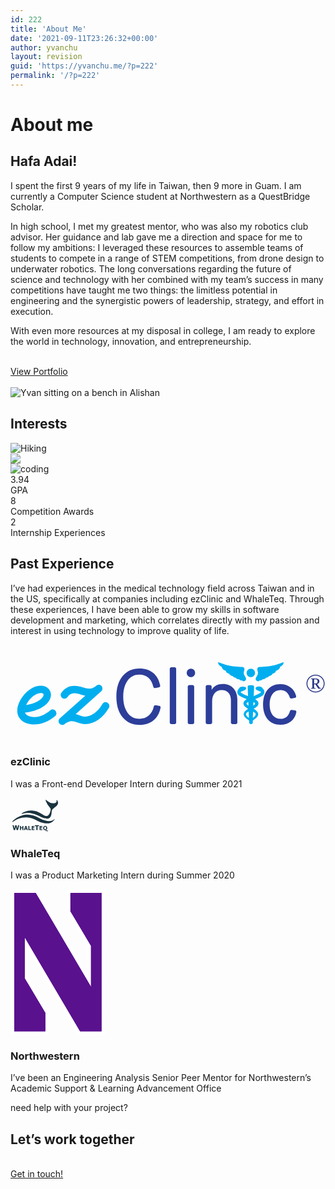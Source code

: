 ```yaml
---
id: 222
title: 'About Me'
date: '2021-09-11T23:26:32+00:00'
author: yvanchu
layout: revision
guid: 'https://yvanchu.me/?p=222'
permalink: '/?p=222'
---
```


# About me

## Hafa Adai!

I spent the first 9 years of my life in Taiwan, then 9 more in Guam. I am currently a Computer Science student at Northwestern as a QuestBridge Scholar.

In high school, I met my greatest mentor, who was also my robotics club advisor. Her guidance and lab gave me a direction and space for me to follow my ambitions: I leveraged these resources to assemble teams of students to compete in a range of STEM competitions, from drone design to underwater robotics. The long conversations regarding the future of science and technology with her combined with my team’s success in many competitions have taught me two things: the limitless potential in engineering and the synergistic powers of leadership, strategy, and effort in execution.

With even more resources at my disposal in college, I am ready to explore the world in technology, innovation, and entrepreneurship.

 [  
 View Portfolio  
 ](https://yvanchu.me/portfolio/)  
 ![Yvan sitting on a bench in Alishan](http://yvanchu.me/wp-content/uploads/2021/09/IMG_0185-768x1024.jpg)

## Interests

 ![Hiking](http://yvanchu.me/wp-content/uploads/2021/09/IMG_7635-scaled-e1631395858174-1024x1024.jpg)  
 ![](http://yvanchu.me/wp-content/uploads/2021/09/board-game-3024839_1920-e1631395984981-1024x1024.jpg)  
 ![coding](http://yvanchu.me/wp-content/uploads/2019/09/neve-freelancer-01-e1631396021277.jpg)  
 3.94  
 GPA  
 8  
 Competition Awards  
 2  
 Internship Experiences

## Past Experience

I’ve had experiences in the medical technology field across Taiwan and in the US, specifically at companies including ezClinic and WhaleTeq. Through these experiences, I have been able to grow my skills in software development and marketing, which correlates directly with my passion and interest in using technology to improve quality of life.

 <svg id="Layer_1" viewbox="0 0 840 258" x="0px" xml:space="preserve" xmlns="http://www.w3.org/2000/svg" xmlns:xlink="http://www.w3.org/1999/xlink" y="0px"><g id="_x31_"></g><g id="_x32_"></g><g id="_x33_"></g><g id="_x34_"> <g> <path d="M396.2,162.9l-8.7-1.7c-2.9-0.4-4.8,0.8-5.4,3.7c-4.8,20.6-18.8,32.4-38,32.4c-13.4,0-24-5.2-31.8-15.8    s-11.7-24.9-11.7-43c0-17.9,3.9-32.2,11.5-42.8c7.9-10.6,18.4-16,31.6-16c18.4,0,32.2,11,37,31.8c0.6,3.1,2.5,4.4,5.4,4l9.1-1.7    c3.1-0.6,4.4-2.5,3.9-5.4c-5.6-28.9-25.9-45.1-54.8-45.1c-19.2,0-34.3,6.9-45.5,20.4c-10.9,13.5-16.5,31.6-16.5,54.7    s5.6,41.6,16.7,55.1c11.1,13.5,26.3,20.4,45.5,20.4c28.4,0,49.7-15.8,55.6-45.5C400.8,165.2,399.6,163.3,396.2,162.9z" fill="#2C3E99"></path> <path d="M437,59.9h-7.5c-3.1,0-4.8,1.5-4.8,4.6V207c0,3.1,1.7,4.6,4.8,4.6h7.5c3.1,0,4.8-1.5,4.8-4.6V64.4    C441.7,61.3,440.1,59.9,437,59.9z" fill="#2C3E99"></path> <path d="M485,107.6h-7.5c-3.1,0-4.8,1.5-4.8,4.6V207c0,3.1,1.7,4.6,4.8,4.6h7.5c3.1,0,4.8-1.5,4.8-4.6v-94.8    C489.6,109.1,488,107.6,485,107.6z" fill="#2C3E99"></path> <path d="M481.2,63.6c-6.4,0-11.3,5-11.3,11.4s5,11.4,11.3,11.4c6,0,11.1-5,11.1-11.4S487.6,63.6,481.2,63.6z" fill="#2C3E99"></path> <path d="M566.7,104.7c-14,0-24.2,5.2-30.3,15.8v-8.3c0-3.1-1.7-4.6-4.8-4.6h-6.2c-3.1,0-4.8,1.5-4.8,4.6V207    c0,3.1,1.7,4.6,4.8,4.6h7.5c3.1,0,4.8-1.5,4.8-4.6v-56.5c0-18.1,10-29.7,25.5-29.7c14.9,0,24.6,10.4,24.6,26.4V207    c0,3.1,1.7,4.6,4.8,4.6h7.7c3.1,0,4.6-1.5,4.6-4.6v-61.1C604.7,120.9,589.3,104.7,566.7,104.7z" fill="#2C3E99"></path> <path d="M758.3,175l-7.9-1.2c-2.7-0.2-4.6,1-5.4,3.7c-3.3,12.7-12.2,20.2-24.6,20.2c-18.2,0-29.4-14.5-29.4-38.4    c0-23.9,11.3-38.6,29-38.6c12.4,0,20.9,7.3,24.4,18.9c1,2.9,2.7,4.2,5.4,3.7l8.1-1.5c3.3-0.4,4.6-2.3,3.7-5.4    c-4.8-19.3-20.9-31.6-42.2-31.6c-14,0-25.3,5-33.5,14.8s-12.4,22.9-12.4,39.7c0,33.5,17.6,54.2,46.3,54.2c22.1,0,38-12.3,42.4-33    C762.8,177.1,761.6,175.2,758.3,175z" fill="#2C3E99"></path> <g> <path d="M641,86.4c6,0,11.1-5,11.1-11.4s-4.8-11.4-11.1-11.4s-11.3,5-11.3,11.4C629.6,81.5,634.6,86.4,641,86.4z" fill="#00AEEF"></path> <path d="M676.7,128.9c0.9-4.2-0.4-7.7-2.5-10.4c-2.1-2.6-3.5-4.9-5.8-5.9c-3.3-1.5-8.6-1.6-12-0.2     c-0.9,0.4-1.8,1-2.3,1.8c-0.3,0.6-0.5,1.1-0.6,1.7c-0.2,2.7,2.9,4.9,5.2,5.8l4.9,1.9c1.2,0.5,4.2,1.1,4.4,2.8     c0.1,1.1-1.4,1.7-2.1,2.2c-1.4,1-3.1,1.9-4.8,2.8c-3.5,1.7-7.3,3.3-10.9,4.8c-0.5,0.2-1.1,0.4-1.6,0.7l1-24.5     c0-3.1-1.7-4.6-4.8-4.6h-7.5c-3.1,0-4.8,1.5-4.8,4.6l1,24.6c-0.6-0.2-1.2-0.5-1.8-0.7c-3.8-1.5-7.6-3.1-10.9-4.8     c-1.7-0.9-3.4-1.8-4.8-2.8c-0.7-0.5-2.2-1.2-2.1-2.2c0.2-1.7,3.2-2.3,4.4-2.8l4.9-1.9c2.3-0.9,5.4-3.1,5.2-5.8     c0-0.5-0.2-1.1-0.6-1.7c-0.5-0.9-1.4-1.5-2.3-1.8c-3.5-1.3-8.8-1.3-12,0.2c-2.3,1-3.7,3.3-5.8,5.9c-2.1,2.7-3.4,6.3-2.5,10.4     c1.5,4.5,4,5.7,5.9,7.3c2,1.4,4,2.4,6,3.4c3.9,1.9,7.8,3.4,11.6,4.9c0.6,0.2,1.1,0.4,1.7,0.6c-1.1,0.6-2.2,1.2-3.3,1.9     c-2.4,2-4.8,3.9-5.6,7c-0.1,0.3-0.2,0.7-0.2,1c-0.5,3.2,0.8,6.4,2.9,8.8c3.2,3.4,6.4,5.2,9.6,7c-0.5,0.3-0.9,0.6-1.4,0.9     c-3.5,2.6-7.6,4.7-10,10.4c-1.1,3.3-0.1,6.6,1.2,8.8c1.4,2.3,3.1,3.9,4.8,5.4c2.6,2.2,5.3,4,7.9,5.7l0.2,5c0,3.1,1.7,4.6,4.8,4.6     s4.8-1.5,4.8-4.6l0.2-5.1c2.6-1.7,5.1-3.5,7.7-5.6c1.7-1.5,3.4-3.1,4.8-5.4c1.4-2.2,2.4-5.5,1.2-8.8c-2.5-5.8-6.6-7.9-10-10.4     c-0.5-0.3-0.9-0.6-1.4-0.9c3.2-1.8,6.4-3.7,9.6-7c2.2-2.3,3.4-5.6,2.9-8.8c-0.1-0.4-0.1-0.7-0.2-1c-0.8-3-3.2-5-5.6-7     c-1.1-0.7-2.2-1.3-3.3-1.9c0.6-0.2,1.1-0.4,1.7-0.6c3.9-1.5,7.8-3.1,11.6-4.9c2-1,4-2,6-3.4C672.7,134.6,675.2,133.4,676.7,128.9     z M629.4,156.8c0-0.8,0.6-1.5,1.3-2c1.1-0.8,2.3-1.4,3.5-2.1l0.4,9.8C631.9,160.8,629.3,158.8,629.4,156.8z M631.9,191.9     c-1.9-1.8-4.7-4.6-3.8-7.6c0.9-2.9,4.5-4.8,7-6.2l0.7,16.8C634.2,193.8,632.5,192.5,631.9,191.9z M653.7,184.3     c0.9,3-1.9,5.8-3.8,7.6c-0.6,0.6-2.2,1.8-3.7,2.9l0.7-16.6C649.4,179.6,652.9,181.5,653.7,184.3z M652.4,156.8     c0,1.9-2.4,3.9-4.9,5.6l0.4-9.5c1.1,0.6,2.2,1.2,3.3,2C651.8,155.3,652.4,156,652.4,156.8z" fill="#00AEEF"></path> <path d="M563.4,58.7c-0.6,3.2,4,9,11.2,10.7c-1.1,1.8,2.8,6.4,9.2,8c-0.4,1,1.7,4.8,9.9,6.5     c-1.2,1.1,1.9,3.8,8.3,4.5c-1.7,1.1,2,3.7,8.7,3.9c-0.6,1.1,3.4,3.7,7.3,2.8c-1,1.2,3.2,3.4,6.7,1.4c0.3-0.2,0.6-0.4,1-0.7     c2-1.6,3.1-3.3,2.3-6.1c-1.6-5.1-6-8.7-6-14.6c0-3.9,2.7-8,1.7-12c-0.9-3.2-4.3-3.9-7.2-3.9c-7.6,0-27.2-2-36.2-4.2     s-26.9-8.8-26.9-8.8S552.9,54.1,563.4,58.7z" fill="#00AEEF"></path> <path d="M656.3,95.8c0.3,0.3,0.7,0.5,1,0.7c3.5,2,7.7-0.2,6.7-1.4c3.9,1,8-1.7,7.3-2.8c6.7-0.3,10.3-2.9,8.7-3.9     c6.4-0.7,9.5-3.4,8.3-4.5c8.2-1.7,10.2-5.5,9.9-6.5c6.4-1.6,10.2-6.2,9.2-8c7.4-1.6,11.9-7.4,11.2-10.7c10.4-4.5,10-12.5,10-12.5     s-17.7,6.6-26.9,8.8c-9.1,2.2-28.7,4.2-36.2,4.2c-3,0-6.4,0.7-7.2,3.9c-1.1,4,1.7,8.1,1.7,12c0,5.9-4.4,9.5-6,14.6     C653.2,92.5,654.3,94.2,656.3,95.8z" fill="#00AEEF"></path> </g> <path d="M258.6,154.4c-4.7-2.8-10.7-1.1-13.5,3.6c-11.9,20.7-29.5,33.6-45.7,33.6c-5.3,0-10-1.6-15.4-3.4    c-3.2-1.1-6.7-2.2-10.3-3l68.1-60.9c0.1-0.1,0.2-0.2,0.2-0.2c4-3.7,4.4-9.9,0.7-14c-3.6-4.1-9.9-4.4-13.9-0.8l-0.1,0.1    c-0.5,0.4-9,7.6-18,7.6c-5.4,0-11.2-1.7-17.5-3.4c-7.3-2.1-14.8-4.2-23.1-4.2c-16.4,0-26.6,8.1-33.9,17.9l-0.1,0.1    c-0.3,0.4-0.6,0.8-0.8,1.1c0,0,0,0.1-0.1,0.1c-0.9,1.5-1.4,3.3-1.4,5.2c0,5.5,4.5,10,10,10c3,0,5.7-1.3,7.5-3.4    c0.3-0.5,0.7-0.9,1-1.3c0,0,0,0,0-0.1c4.8-6.2,10-9.7,17.9-9.7c5.5,0,11.4,1.7,17.7,3.5c3.8,1.1,7.7,2.2,11.6,3l-67.9,60.5    c-0.1,0.1-0.2,0.2-0.2,0.2c-0.4,0.3-0.7,0.7-1,1.1l0,0c-3.1,3.7-3,9.2,0.3,12.9c1.9,2.2,4.7,3.3,7.4,3.3l0,0    c2.4,0,4.7-0.8,6.6-2.5l0,0c0.4-0.3,8.8-7.6,18.1-7.6c5.2,0,9.9,1.5,15.3,3.4c6.2,2.1,13.2,4.4,21.7,4.4    c23.6,0,47.1-16.3,62.8-43.5C265,163.2,263.3,157.1,258.6,154.4z" fill="#00AEEF"></path> <path d="M112.3,172.6c-2.3,0-4.5,0.8-6.2,2.1c-0.2,0.2-0.5,0.4-0.7,0.6l0,0c-14.8,12.3-34.2,21.3-53.7,15.8    c-5.2-1.5-11.1-4.4-13.2-10.3c15.6-0.7,32.3-6.8,43.2-12.4c19.3-10,26.2-24.6,26.2-34.9c0-0.3,0-0.7,0-0.9    c-0.7-14.1-11.5-23.6-27.2-23.6C48.9,109,18,147.4,18,176.1c0,16.5,10.6,29.3,28.5,34.2c5.2,1.4,10.7,2.2,16.6,2.2l0,0    c18,0,37.7-7.1,55.2-21.7c0.3-0.2,0.5-0.4,0.8-0.6c0.4-0.4,0.8-0.8,1.1-1.2c1.4-1.7,2.2-3.9,2.2-6.2    C122.4,177.1,117.9,172.6,112.3,172.6z M80.7,128.8c7.2,0,7.4,3.3,7.5,4.7c0,2.6-2.8,10.7-15.5,17.3c-7.7,4-19.6,8.5-30.9,9.9    C49.1,144.8,65.8,128.8,80.7,128.8z" fill="#00AEEF"></path> </g></g><text fill="#2A3587" font-family="'MyriadPro-Regular'" font-size="72px" transform="matrix(0.995 0 0 1 786.1504 127)">®</text></svg>

###  ezClinic  
 

I was a Front-end Developer Intern during Summer 2021

 <svg data-name="圖層 1" height="56" width="79" xmlns="http://www.w3.org/2000/svg"><g><title>Layer 1</title><path d="m13.9932,43.64998l-2,7.89994l-2.17,0l-1.26,-4.88995l-1.23,4.88995l-2.18,0l-2,-7.89994l2.06,0l1.09,5.32l1.32,-5.3l2,0l1.23,5.3l1.14,-5.3l2,-0.02z" fill="#1A333F" id="svg_1"></path><path d="m20.62321,51.54992l-1.68,0l0,-2.92994l-2.23,0l0,2.92994l-1.66,0l0,-6.57994l1.66,0l0,2.4l2.23,0l0,-2.4l1.66,0l0.02,6.57994z" fill="#1A333F" id="svg_2"></path><path d="m21.45321,51.54992l2.23,-6.57994l1.81,0l2.22,6.58994l-1.7,0l-0.41,-1.34997l-2.07,0l-0.42,1.34997l-1.66,-0.00999l0,-0.00001zm3.78,-2.57994l-0.67,-2.18l-0.62,2.18l1.29,0z" fill="#1A333F" id="svg_3"></path><path d="m32.9432,51.54992l-4.4,0l0,-6.57994l1.65,0l0,5.32998l2.75,0l0,1.24997l0,-0.00001z" fill="#1A333F" id="svg_4"></path><path d="m33.9432,51.54992l0,-6.57994l4.46,0l0,1.25l-2.83,0l0,1.15l2.59,0l0,1.25l-2.59,0l0,1.66997l2.81,0l0,1.25997l-4.44,0z" fill="#1A333F" id="svg_5"></path><path d="m41.3332,51.54992l0,-6.38995l-2.33,0l0,-1.51l6.64,0l0,1.51l-2.33,0l0,6.38995l-1.98,0z" fill="#1A333F" id="svg_6"></path><path d="m46.5432,51.54992l0,-6.57994l4.46,0l0,1.25l-2.81,0l0,1.15l2.59,0l0,1.25l-2.59,0l0,1.66997l2.81,0l0,1.25997l-4.46,0z" fill="#1A333F" id="svg_7"></path><path d="m58.7032,48.23998a3.54,3.54 0 0 1 -0.86,2.50996a3.42,3.42 0 0 1 -4.68,0a4.12,4.12 0 0 1 0,-4.99996a3.42,3.42 0 0 1 4.68,0a3.55,3.55 0 0 1 0.86,2.49zm-1.71,0a3.65,3.65 0 0 0 -0.12,-1a2.05,2.05 0 0 0 -0.33,-0.68a1.26,1.26 0 0 0 -0.48,-0.39a1.5,1.5 0 0 0 -0.55,-0.11a1.27,1.27 0 0 0 -0.56,0.11a1.34,1.34 0 0 0 -0.47,0.38a1.85,1.85 0 0 0 -0.33,0.69a3.35,3.35 0 0 0 -0.13,1a3.63,3.63 0 0 0 0.12,0.99999a2.1,2.1 0 0 0 0.33,0.66998a1.26,1.26 0 0 0 0.48,0.39a1.32,1.32 0 0 0 1.12,0a1.28,1.28 0 0 0 0.48,-0.39a2.08,2.08 0 0 0 0.32,-0.66998a3.48,3.48 0 0 0 0.12,-1.00999l0,0.01z" fill="#1A333F" id="svg_8"></path><path d="m60.4832,52.55989a2.57,2.57 0 0 1 -1.86,0.84998a2.38,2.38 0 0 1 -1.14,-0.31999c-0.57,-0.30999 -1.15,-0.79998 -1.72,-1.17998a2.24,2.24 0 0 0 -0.68,-0.25999l1.69,-0.28001a9.47,9.47 0 0 1 1.25,0.52999a4,4 0 0 0 1.68,0.49998a1.21,1.21 0 0 0 0.7,-0.18999a0.17,0.17 0 0 1 0.17,0s0.14,0.11 -0.05,0.32999l-0.04,0.02l0,0.00002z" fill="#1A333F" id="svg_9"></path><path d="m75.17321,4.78985c-0.42001,-0.99999 -0.83,-1.30999 -1.13,-1.30999l0,0a0.31,0.31 0 0 0 -0.2,0.11a0.66,0.66 0 0 0 -0.2,0.47c-0.06001,0.99999 0.31001,2.48999 -0.82999,3.38999c-1.45,1.14 -4.25,1.34 -6.2,1.08c-2.28,-0.3 -3.06,-0.82 -5.34,-2.10999c-2.85,-1.57 -3.89,-3.26999 -4.72,-3.44999l-0.1,0a0.32,0.32 0 0 0 -0.14,0l0,0l0,0l0,0a0.41,0.41 0 0 0 -0.1,0.21a6.91,6.91 0 0 0 0.68,2.77999a31.07,31.07 0 0 0 6.05,9.45995c2.13,2.14 1.28,4.57002 0.73,6.41004c-1.8,6.00007 -4.27,7.55009 -7,7.19008c-2.91,-0.38 -4.51,-1.86002 -8.43,-4.21005a27.68,27.68 0 0 0 -13.87,-4.54005a25.9,25.9 0 0 0 -13.83,3.00003a8.48,8.48 0 0 0 -2.93,2.27003l0,0l0,0l0,0a0.29,0.29 0 0 0 0,0.09a0.24,0.24 0 0 0 0.24,0.24l0.06,0a33.21,33.21 0 0 1 7.91,-1.76002c0.66,0 1.32,-0.05 2,0a30.46,30.46 0 0 1 3.12,0.16l0.15,0l0.23,0a38.2,38.2 0 0 1 12.87,3.92004l0.94,0.49001l0.72,0.40001a44.5,44.5 0 0 0 6.57,3.00003c3.27,1.09002 6.42,1.59002 8.32,0.86001c2.59,-1.00001 4.57,-2.60003 5.07,-9.89011c0.34,-4.84005 1.48,-4.93006 3.72,-6.92006c2.08,-1.84999 3.85001,-2.40999 5.56001,-5.17997s0.95,-4.12998 0.08,-6.15998l-0.00002,0z" fill="#1A333F" id="svg_10"></path><path d="m70.62321,34.23997a0.28,0.28 0 0 0 -0.46,-0.21l0,0c-0.32,0.29 -0.66,0.57 -0.66,0.57a11.94,11.94 0 0 1 -2.56001,1.64a13.47,13.47 0 0 1 -3.63,0.88a21.56,21.56 0 0 1 -7.45,-0.84a41.93,41.93 0 0 1 -10,-4.12002c-6.1,-3.44004 -13.08,-5.70007 -20.09,-5.34006c-7.63,0.38 -14.7,3.85004 -20.52,8.73008c0,0 -2.09,1.83 -2.42,3.1l0,0l0,0a0.23,0.23 0 0 0 0.23,0.24a0.29,0.29 0 0 0 0.18,-0.07a32.84,32.84 0 0 1 22.54,-7.46003c6.35,0.22001 12.23,2.68002 17.76,5.54003c4.09,2.12 13.59,5.59 20.55001,3a12.92,12.92 0 0 0 6.42999,-5.39a0.69,0.69 0 0 0 0.09,-0.26l0,0s0.01,0.01 0.01,-0.01l-0.00002,0z" fill="#1A333F" id="svg_11"></path></g></svg>

###  WhaleTeq  
 

I was a Product Marketing Intern during Summer 2020

 <svg height="234.01" viewbox="0 0 152 234.01286" width="152" xmlns="http://www.w3.org/2000/svg"><g transform="matrix(1.25 0 0 -1.25 -339.55 573.75)"><g transform="matrix(4.2615 0 0 4.2615 -1081 -1188.1)"><path d="m345.72 386.37h-0.971-9.339-0.971v-0.971-5.543-0.267l0.137-0.23 6.043-10.152v-8.46l-14.809 25.145-0.281 0.478h-0.555-6.442-0.971v-0.971-41.613-0.971h0.971 9.338 0.971v0.971 5.544 0.267l-0.136 0.229-6.043 10.152v8.46l14.808-25.145 0.282-0.478h0.555 6.442 0.971v0.971 41.613 0.971zm-0.971-0.971v-41.613h-6.442l-16.616 28.214v-12.289l6.179-10.381v-5.544h-9.338v41.613h6.442l16.616-28.214v12.289l-6.18 10.382v5.543h9.339z" fill="#fff"></path><g fill="#59118e"><path d="m335.41 385.4v-5.543l6.18-10.382v-12.289l-16.617 28.214h-6.441v-41.613h9.338v5.544l-6.179 10.381v12.289l16.616-28.214h6.442v41.613h-9.339z"></path><path d="m335.41 385.4v-5.543l6.18-10.382v-12.289l-16.617 28.214h-6.441v-41.613h9.338v5.544l-6.179 10.381v12.289l16.616-28.214h6.442v41.613h-9.339z"></path></g></g></g></svg>

###  Northwestern  
 

I’ve been an Engineering Analysis Senior Peer Mentor for Northwestern’s Academic Support &amp; Learning Advancement Office

 need help with your project?

## Let’s work together

 [  
 Get in touch!  
 ](https://yvanchu.me/freelancer-contact/)